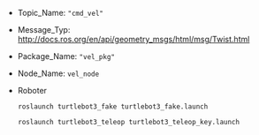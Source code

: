 - Topic_Name: `"cmd_vel"` 
- Message_Typ: http://docs.ros.org/en/api/geometry_msgs/html/msg/Twist.html 
- Package_Name: `"vel_pkg"` 
- Node_Name: `vel_node` 

- Roboter 
	```ROS
	roslaunch turtlebot3_fake turtlebot3_fake.launch
	
	roslaunch turtlebot3_teleop turtlebot3_teleop_key.launch 
	```

